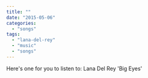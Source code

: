 ```yaml
---
title: ""
date: "2015-05-06"
categories: 
  - "songs"
tags: 
  - "lana-del-rey"
  - "music"
  - "songs"
---
```


Here's one for you to listen to: Lana Del Rey 'Big Eyes'
